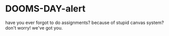 # DOOMS-DAY-alert
have you ever forgot to do assignments? because of stupid canvas system? don't worry! we've got you.
